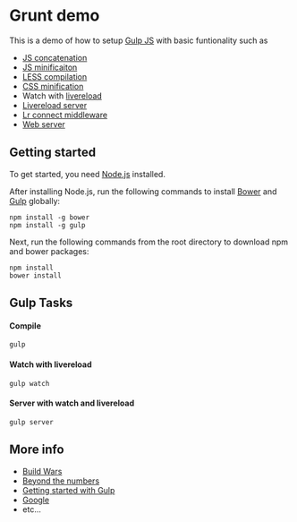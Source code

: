 # Grunt demo

This is a demo of how to setup [Gulp JS](http://gulpjs.com/) with basic funtionality such as

- [JS concatenation](https://www.npmjs.org/package/gulp-concat)
- [JS minificaiton](https://www.npmjs.org/package/gulp-uglify)
- [LESS compilation](https://www.npmjs.org/package/gulp-less)
- [CSS minification](https://www.npmjs.org/package/gulp-cssmin)
- Watch with [livereload](https://chrome.google.com/webstore/detail/livereload/jnihajbhpnppcggbcgedagnkighmdlei)
- [Livereload server](https://www.npmjs.org/package/tiny-lr)
- [Lr connect middleware](https://www.npmjs.org/package/connect-livereload)
- [Web server](https://www.npmjs.org/package/express)

## Getting started

To get started, you need [Node.js](http://nodejs.org/) installed.

After installing Node.js, run the following commands to install [Bower](http://bower.io/) and [Gulp](https://github.com/gulpjs/gulp) globally:

	npm install -g bower
	npm install -g gulp


Next, run the following commands from the root directory to download npm and bower packages:

	npm install
	bower install

## Gulp Tasks

#### Compile

	gulp

#### Watch with livereload

	gulp watch

#### Server with watch and livereload
	
	gulp server

## More info

- [Build Wars](http://markdalgleish.github.io/presentation-build-wars-gulp-vs-grunt/)
- [Beyond the numbers](http://jaysoo.ca/2014/01/27/gruntjs-vs-gulpjs/)
- [Getting started with Gulp](http://markgoodyear.com/2014/01/getting-started-with-gulp/)
- [Google](https://www.google.no/search?q=grunt+vs+gulp)
- etc...